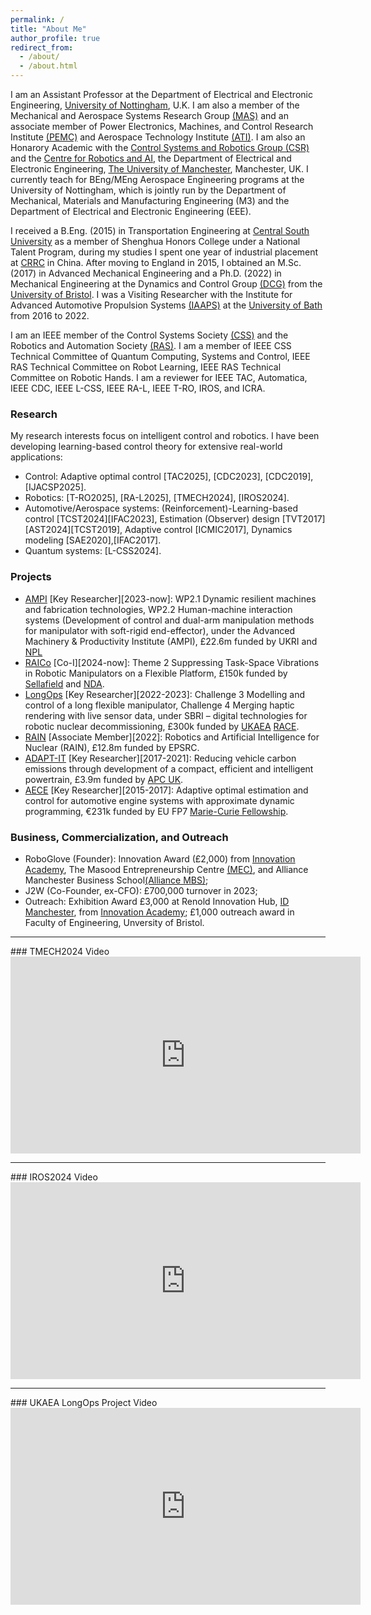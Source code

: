 ```yaml
---
permalink: /
title: "About Me"
author_profile: true
redirect_from: 
  - /about/
  - /about.html
---
```


I am an Assistant Professor at the Department of Electrical and Electronic Engineering, [University of Nottingham](https://www.nottingham.ac.uk/), U.K. I am also a member of the Mechanical and Aerospace Systems Research Group [(MAS)](https://www.nottingham.ac.uk/research/groups/mas/index.aspx) and an associate member of Power Electronics, Machines, and Control Research Institute [(PEMC)](https://www.nottingham.ac.uk/research/groups/pemc/home.aspx) and Aerospace Technology Institute [(ATI)](https://www.ati.org.uk/). I am also an Honarory Academic with the [Control Systems and Robotics Group (CSR)](https://uom-csrgroup.uk/) and the [Centre for Robotics and AI](https://www.robotics.manchester.ac.uk/), the Department of Electrical and Electronic Engineering, [The University of Manchester](https://www.manchester.ac.uk), Manchester, UK. I currently teach for BEng/MEng Aerospace Engineering programs at the University of Nottingham, which is jointly run by the Department of Mechanical, Materials and Manufacturing Engineering (M3) and the Department of Electrical and Electronic Engineering (EEE).

I received a B.Eng. (2015) in Transportation Engineering at [Central South University](https://en.csu.edu.cn/) as a member of Shenghua Honors College under a 
National Talent Program, during my studies I spent one year of industrial placement at [CRRC](https://www.crrcgc.cc/en/) in China. After moving to England in 2015, I obtained an M.Sc. (2017) in Advanced Mechanical Engineering and a Ph.D. (2022) in Mechanical Engineering at the Dynamics and Control Group [(DCG)](https://www.bristol.ac.uk/engineering/research/dynamicscontrol/) from the [University of Bristol](https://www.bristol.ac.uk/). I was a Visiting Researcher with the Institute for Advanced Automotive Propulsion Systems [(IAAPS)](https://iaaps.co.uk/) at the [University of Bath](https://www.bath.ac.uk/) from 2016 to 2022.

I am an IEEE member of the Control Systems Society [(CSS)](https://www.ieeecss.org/) and the Robotics and Automation Society [(RAS)](https://www.ieee-ras.org/). I am a member of IEEE CSS Technical Committee of Quantum Computing, Systems and Control, IEEE RAS Technical Committee on Robot Learning, IEEE RAS Technical Committee on Robotic Hands. I am a reviewer for IEEE TAC, Automatica, IEEE CDC, IEEE L-CSS, IEEE RA-L, IEEE T-RO, IROS, and ICRA.

### Research

My research interests focus on intelligent control and robotics. I have been developing learning-based control theory for extensive real-world applications:
- Control: Adaptive optimal control [TAC2025], [CDC2023], [CDC2019], [IJACSP2025].
- Robotics: [T-RO2025], [RA-L2025], [TMECH2024], [IROS2024].
- Automotive/Aerospace systems: (Reinforcement)-Learning-based control [TCST2024][IFAC2023], Estimation (Observer) design [TVT2017][AST2024][TCST2019], Adaptive control [ICMIC2017], Dynamics modeling [SAE2020],[IFAC2017].
- Quantum systems: [L-CSS2024].


### Projects
- [AMPI](https://www.manchester.ac.uk/about/news/north-west-england-primed-to-become-advanced-manufacturing-hub-with-new-government-funding/) [Key Researcher][2023-now]: WP2.1 Dynamic resilient machines and fabrication technologies, WP2.2 Human-machine interaction systems (Development of control and dual-arm manipulation methods for manipulator with soft-rigid end-effector), under the Advanced Machinery & Productivity Institute (AMPI), £22.6m funded by UKRI and [NPL](https://www.npl.co.uk/)
- [RAICo](https://www.gov.uk/government/news/new-robotics-hub-opens-in-west-cumbria) [Co-I][2024-now]: Theme 2 Suppressing Task-Space Vibrations in Robotic Manipulators on a Flexible Platform, £150k funded by [Sellafield](https://www.gov.uk/government/organisations/sellafield-ltd) and [NDA](https://www.gov.uk/government/organisations/nuclear-decommissioning-authority).
- [LongOps](https://race.ukaea.uk/programmes/longops/) [Key Researcher][2022-2023]: Challenge 3 Modelling and control of a long flexible manipulator, Challenge 4 Merging haptic rendering with live sensor data, under SBRI – digital technologies for robotic nuclear decommissioning, £300k funded by [UKAEA](https://www.gov.uk/government/organisations/uk-atomic-energy-authority) [RACE](https://race.ukaea.uk/).
- [RAIN](https://rainhub.org.uk/) [Associate Member][2022]: Robotics and Artificial Intelligence for Nuclear (RAIN), £12.8m funded by EPSRC.
- [ADAPT-IT](https://www.apcuk.co.uk/impact/funded-projects/westfield-adapt/) [Key Researcher][2017-2021]: Reducing vehicle carbon emissions through development of a compact, efficient and intelligent powertrain, £3.9m funded by [APC UK](https://www.apcuk.co.uk/).
- [AECE](https://cordis.europa.eu/project/id/625531) [Key Researcher][2015-2017]: Adaptive optimal estimation and control for automotive engine systems with approximate dynamic programming, €231k funded by EU FP7 [Marie-Curie Fellowship](https://marie-sklodowska-curie-actions.ec.europa.eu/actions/postdoctoral-fellowships).

### Business, Commercialization, and Outreach
- RoboGlove (Founder): Innovation Award (£2,000) from [Innovation Academy](https://www.linkedin.com/in/uom-innovation-academy/?originalSubdomain=uk), The Masood Entrepreneurship Centre [(MEC)](https://www.entrepreneurship.manchester.ac.uk/), and Alliance Manchester Business School[(Alliance MBS)](https://www.alliancembs.manchester.ac.uk/);
- J2W (Co-Founder, ex-CFO): £700,000 turnover in 2023;
- Outreach: Exhibition Award £3,000 at Renold Innovation Hub, [ID Manchester](https://www.id-manchester.com/), from [Innovation Academy](https://www.linkedin.com/in/uom-innovation-academy/?originalSubdomain=uk); £1,000 outreach award in Faculty of Engineering, Unversity of Bristol.

<hr>
### TMECH2024 Video

<iframe width="560" height="315" src="https://www.youtube.com/embed/3HQk8qZHFpA?si=LcR68d3ieKAA7PiD" title="YouTube video player" frameborder="0" allow="accelerometer; autoplay; clipboard-write; encrypted-media; gyroscope; picture-in-picture; web-share" referrerpolicy="strict-origin-when-cross-origin" allowfullscreen></iframe>

<hr>
### IROS2024 Video

<iframe width="560" height="315" src="https://www.youtube.com/embed/BneKe8PxFhI?si=9uGXq1W_NYXqbmwI" title="YouTube video player" frameborder="0" allow="accelerometer; autoplay; clipboard-write; encrypted-media; gyroscope; picture-in-picture; web-share" referrerpolicy="strict-origin-when-cross-origin" allowfullscreen></iframe>

<hr>
### UKAEA LongOps Project Video

<iframe width="560" height="315" src="https://www.youtube.com/embed/xa45szoMe6g?si=HbSroKQAwDLqZ7tK" title="YouTube video player" frameborder="0" allow="accelerometer; autoplay; clipboard-write; encrypted-media; gyroscope; picture-in-picture; web-share" referrerpolicy="strict-origin-when-cross-origin" allowfullscreen></iframe>

